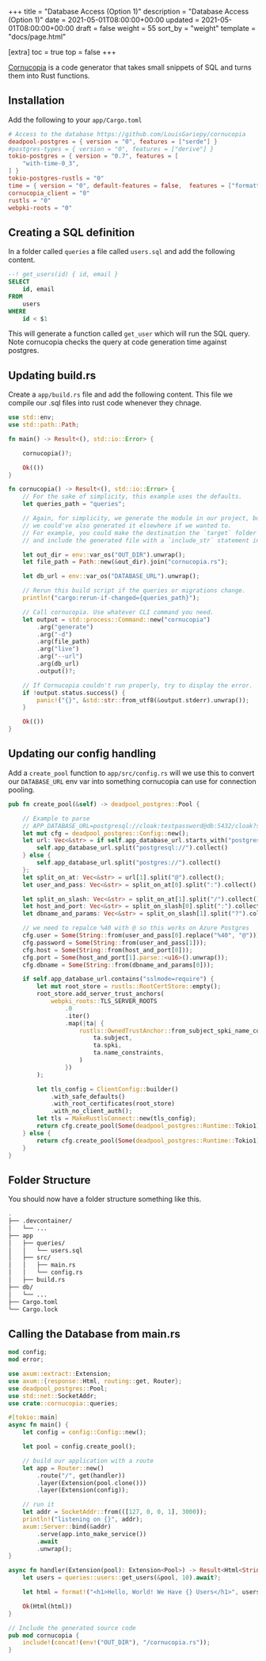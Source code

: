 +++
title = "Database Access (Option 1)"
description = "Database Access (Option 1)"
date = 2021-05-01T08:00:00+00:00
updated = 2021-05-01T08:00:00+00:00
draft = false
weight = 55
sort_by = "weight"
template = "docs/page.html"

[extra]
toc = true
top = false
+++

[Cornucopia](https://github.com/LouisGariepy/cornucopia) is a code generator that takes small snippets of SQL and turns them into Rust functions.

## Installation

Add the following to your `app/Cargo.toml`

```toml
# Access to the database https://github.com/LouisGariepy/cornucopia
deadpool-postgres = { version = "0", features = ["serde"] }
#postgres-types = { version = "0", features = ["derive"] }
tokio-postgres = { version = "0.7", features = [
    "with-time-0_3",
] }
tokio-postgres-rustls = "0"
time = { version = "0", default-features = false,  features = ["formatting"] }
cornucopia_client = "0"
rustls = "0"
webpki-roots = "0"
```

## Creating a SQL definition

In a folder called `queries` a file called `users.sql` and add the following content.

```sql
--! get_users(id) { id, email }
SELECT 
    id, email
FROM 
    users
WHERE
    id < $1
```

This will generate a function called `get_user` which will run the SQL query. Note cornucopia checks the query at code generation time against postgres.

## Updating build.rs

Create a `app/build.rs` file and add the following content. This file we compile our .sql files into rust code whenever they chnage.

```rust
use std::env;
use std::path::Path;

fn main() -> Result<(), std::io::Error> {

    cornucopia()?;

    Ok(())
}

fn cornucopia() -> Result<(), std::io::Error> {
    // For the sake of simplicity, this example uses the defaults.
    let queries_path = "queries";

    // Again, for simplicity, we generate the module in our project, but
    // we could've also generated it elsewhere if we wanted to.
    // For example, you could make the destination the `target` folder
    // and include the generated file with a `include_str` statement in your project.

    let out_dir = env::var_os("OUT_DIR").unwrap();
    let file_path = Path::new(&out_dir).join("cornucopia.rs");

    let db_url = env::var_os("DATABASE_URL").unwrap();

    // Rerun this build script if the queries or migrations change.
    println!("cargo:rerun-if-changed={queries_path}");

    // Call cornucopia. Use whatever CLI command you need.
    let output = std::process::Command::new("cornucopia")
        .arg("generate")
        .arg("-d")
        .arg(file_path)
        .arg("live")
        .arg("--url")
        .arg(db_url)
        .output()?;

    // If Cornucopia couldn't run properly, try to display the error.
    if !output.status.success() {
        panic!("{}", &std::str::from_utf8(&output.stderr).unwrap());
    }

    Ok(())
}
```

## Updating our config handling

Add a `create_pool` function to `app/src/config.rs` will we use this to convert our `DATABASE_URL` env var into something cornucopia can use for connection pooling.

```rust
pub fn create_pool(&self) -> deadpool_postgres::Pool {

    // Example to parse
    // APP_DATABASE_URL=postgresql://cloak:testpassword@db:5432/cloak?sslmode=disable
    let mut cfg = deadpool_postgres::Config::new();
    let url: Vec<&str> = if self.app_database_url.starts_with("postgresql://") {
        self.app_database_url.split("postgresql://").collect()
    } else {
        self.app_database_url.split("postgres://").collect()
    };
    let split_on_at: Vec<&str> = url[1].split("@").collect();
    let user_and_pass: Vec<&str> = split_on_at[0].split(":").collect();

    let split_on_slash: Vec<&str> = split_on_at[1].split("/").collect();
    let host_and_port: Vec<&str> = split_on_slash[0].split(":").collect();
    let dbname_and_params: Vec<&str> = split_on_slash[1].split("?").collect();

    // we need to repalce %40 with @ so this works on Azure Postgres
    cfg.user = Some(String::from(user_and_pass[0].replace("%40", "@")));
    cfg.password = Some(String::from(user_and_pass[1]));
    cfg.host = Some(String::from(host_and_port[0]));
    cfg.port = Some(host_and_port[1].parse::<u16>().unwrap());
    cfg.dbname = Some(String::from(dbname_and_params[0]));

    if self.app_database_url.contains("sslmode=require") {
        let mut root_store = rustls::RootCertStore::empty();
        root_store.add_server_trust_anchors(
            webpki_roots::TLS_SERVER_ROOTS
                .0
                .iter()
                .map(|ta| {
                    rustls::OwnedTrustAnchor::from_subject_spki_name_constraints(
                        ta.subject,
                        ta.spki,
                        ta.name_constraints,
                    )
                })
        );

        let tls_config = ClientConfig::builder()
            .with_safe_defaults()
            .with_root_certificates(root_store)
            .with_no_client_auth();
        let tls = MakeRustlsConnect::new(tls_config);
        return cfg.create_pool(Some(deadpool_postgres::Runtime::Tokio1), tls).unwrap();
    } else {
        return cfg.create_pool(Some(deadpool_postgres::Runtime::Tokio1), NoTls).unwrap();
    }
}
```

## Folder Structure

You should now have a folder structure something like this.

```sh
.
├── .devcontainer/
│   └── ...
├── app
│   ├── queries/
│   │   └── users.sql
│   ├── src/
│   │   ├── main.rs
│   │   └── config.rs
│   ├── build.rs
├── db/
│   └── ...
├── Cargo.toml
└── Cargo.lock
```

## Calling the Database from main.rs

```rust
mod config;
mod error;

use axum::extract::Extension;
use axum::{response::Html, routing::get, Router};
use deadpool_postgres::Pool;
use std::net::SocketAddr;
use crate::cornucopia::queries;

#[tokio::main]
async fn main() {
    let config = config::Config::new();

    let pool = config.create_pool();

    // build our application with a route
    let app = Router::new()
        .route("/", get(handler))
        .layer(Extension(pool.clone()))
        .layer(Extension(config));

    // run it
    let addr = SocketAddr::from(([127, 0, 0, 1], 3000));
    println!("listening on {}", addr);
    axum::Server::bind(&addr)
        .serve(app.into_make_service())
        .await
        .unwrap();
}

async fn handler(Extension(pool): Extension<Pool>) -> Result<Html<String>, error::CustomError> {
    let users = queries::users::get_users(&pool, 10).await?;

    let html = format!("<h1>Hello, World! We Have {} Users</h1>", users.len());

    Ok(Html(html))
}

// Include the generated source code
pub mod cornucopia {
    include!(concat!(env!("OUT_DIR"), "/cornucopia.rs"));
}
```